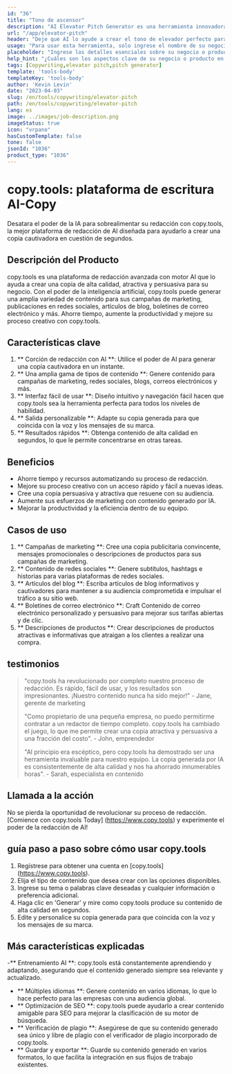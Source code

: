 ```yaml
---
id: "36"
title: "Tono de ascensor"
description: "AI Elevator Pitch Generator es una herramienta innovadora que utiliza inteligencia artificial para crear lanzamientos de ascensores persuasivos y cautivadores para su negocio, producto o servicio.  Impresione clientes o inversores potenciales con un tono conciso y atractivo que resalte los aspectos clave de su oferta, lo que lo hace destacar de la competencia."
url: "/app/elevator-pitch"
header: "Deje que AI lo ayude a crear el tono de elevador perfecto para su negocio o producto."
usage: "Para usar esta herramienta, solo ingrese el nombre de su negocio, las características clave y el público objetivo.  Este generador de IA creará un tono de ascensor bien elaborado, conciso y persuasivo que resalta los puntos de venta únicos de su negocio o producto."
placeholder: "Ingrese los detalles esenciales sobre su negocio o producto, por ejemplo, nombre comercial, características clave, público objetivo, etc."
help_hint: "¿Cuáles son los aspectos clave de su negocio o producto en los que desea centrarse?  Ingrese algunas palabras clave relacionadas con estos aspectos, y nuestra IA creará un pitch de elevador atractivo basado en su entrada."
tags: [Copywriting,elevator pitch,pitch generator]
template: 'tools-body'
templateKey: 'tools-body'
author: 'Kevin Levin'
date: "2023-04-03"
slug: /en/tools/copywriting/elevator-pitch
path: /en/tools/copywriting/elevator-pitch
lang: es
image: ../images/job-description.png
imageStatus: true
icon: "vrpano"
hasCustomTemplate: false
tone: false
jsonId: "1036"
product_type: "1036"
---
```

# copy.tools: plataforma de escritura AI-Copy

Desatara el poder de la IA para sobrealimentar su redacción con copy.tools, la mejor plataforma de redacción de AI diseñada para ayudarlo a crear una copia cautivadora en cuestión de segundos.

## Descripción del Producto

copy.tools es una plataforma de redacción avanzada con motor AI que lo ayuda a crear una copia de alta calidad, atractiva y persuasiva para su negocio.  Con el poder de la inteligencia artificial, copy.tools puede generar una amplia variedad de contenido para sus campañas de marketing, publicaciones en redes sociales, artículos de blog, boletines de correo electrónico y más.  Ahorre tiempo, aumente la productividad y mejore su proceso creativo con copy.tools.

## Características clave

1. ** Corción de redacción con AI **: Utilice el poder de AI para generar una copia cautivadora en un instante.
 2. ** Una amplia gama de tipos de contenido **: Genere contenido para campañas de marketing, redes sociales, blogs, correos electrónicos y más.
 3. ** Interfaz fácil de usar **: Diseño intuitivo y navegación fácil hacen que copy.tools sea la herramienta perfecta para todos los niveles de habilidad.
 4. ** Salida personalizable **: Adapte su copia generada para que coincida con la voz y los mensajes de su marca.
 5. ** Resultados rápidos **: Obtenga contenido de alta calidad en segundos, lo que le permite concentrarse en otras tareas.

## Beneficios

- Ahorre tiempo y recursos automatizando su proceso de redacción.
 - Mejore su proceso creativo con un acceso rápido y fácil a nuevas ideas.
 - Cree una copia persuasiva y atractiva que resuene con su audiencia.
 - Aumente sus esfuerzos de marketing con contenido generado por IA.
 - Mejorar la productividad y la eficiencia dentro de su equipo.

## Casos de uso

1. ** Campañas de marketing **: Cree una copia publicitaria convincente, mensajes promocionales o descripciones de productos para sus campañas de marketing.
 2. ** Contenido de redes sociales **: Genere subtítulos, hashtags e historias para varias plataformas de redes sociales.
 3. ** Artículos del blog **: Escriba artículos de blog informativos y cautivadores para mantener a su audiencia comprometida e impulsar el tráfico a su sitio web.
 4. ** Boletines de correo electrónico **: Craft Contenido de correo electrónico personalizado y persuasivo para mejorar sus tarifas abiertas y de clic.
 5. ** Descripciones de productos **: Crear descripciones de productos atractivas e informativas que atraigan a los clientes a realizar una compra.

## testimonios

> "copy.tools ha revolucionado por completo nuestro proceso de redacción. Es rápido, fácil de usar, y los resultados son impresionantes. ¡Nuestro contenido nunca ha sido mejor!"  - Jane, gerente de marketing
 >
 > "Como propietario de una pequeña empresa, no puedo permitirme contratar a un redactor de tiempo completo. copy.tools ha cambiado el juego, lo que me permite crear una copia atractiva y persuasiva a una fracción del costo".  - John, emprendedor
 >
 > "Al principio era escéptico, pero copy.tools ha demostrado ser una herramienta invaluable para nuestro equipo. La copia generada por IA es consistentemente de alta calidad y nos ha ahorrado innumerables horas".  - Sarah, especialista en contenido

## Llamada a la acción

No se pierda la oportunidad de revolucionar su proceso de redacción.  [Comience con copy.tools Today] (https://www.copy.tools) y experimente el poder de la redacción de AI!

## guía paso a paso sobre cómo usar copy.tools

1. Regístrese para obtener una cuenta en [copy.tools] (https://www.copy.tools).
 2. Elija el tipo de contenido que desea crear con las opciones disponibles.
 3. Ingrese su tema o palabras clave deseadas y cualquier información o preferencia adicional.
 4. Haga clic en 'Generar' y mire como copy.tools produce su contenido de alta calidad en segundos.
 5. Edite y personalice su copia generada para que coincida con la voz y los mensajes de su marca.

## Más características explicadas

-** Entrenamiento AI **: copy.tools está constantemente aprendiendo y adaptando, asegurando que el contenido generado siempre sea relevante y actualizado.
 - ** Múltiples idiomas **: Genere contenido en varios idiomas, lo que lo hace perfecto para las empresas con una audiencia global.
 - ** Optimización de SEO **: copy.tools puede ayudarlo a crear contenido amigable para SEO para mejorar la clasificación de su motor de búsqueda.
 - ** Verificación de plagio **: Asegúrese de que su contenido generado sea único y libre de plagio con el verificador de plagio incorporado de copy.tools.
 - ** Guardar y exportar **: Guarde su contenido generado en varios formatos, lo que facilita la integración en sus flujos de trabajo existentes.
